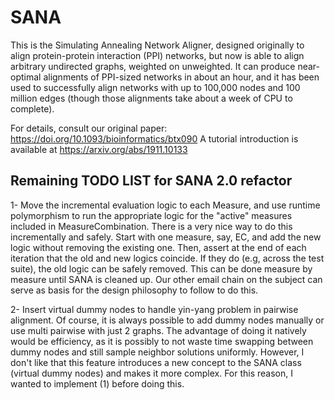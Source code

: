 # SANA
This is the Simulating Annealing Network Aligner, designed originally to align protein-protein interaction (PPI) networks, but now is able to align arbitrary undirected graphs, weighted on unweighted.
It can produce near-optimal alignments of PPI-sized networks in about an hour, and it has been used to successfully align networks with up to 100,000 nodes and 100 million edges (though those alignments take about a week of CPU to complete).

For details, consult our original paper: https://doi.org/10.1093/bioinformatics/btx090
A tutorial introduction is available at https://arxiv.org/abs/1911.10133


## Remaining TODO LIST for SANA 2.0 refactor
1- Move the incremental evaluation logic to each Measure, and use runtime polymorphism to run the appropriate logic for the "active" measures included in MeasureCombination. There is a very nice way to do this incrementally and safely. Start with one measure, say, EC, and add the new logic without removing the existing one. Then, assert at the end of each iteration that the old and new logics coincide. If they do (e.g, across the test suite), the old logic can be safely removed. This can be done measure by measure until SANA is cleaned up. Our other email chain on the subject can serve as basis for the design philosophy to follow to do this.  

2- Insert virtual dummy nodes to handle yin-yang problem in pairwise alignment. Of course, it is always possible to add dummy nodes manually or use multi pairwise with just 2 graphs. The advantage of doing it natively would be efficiency, as it is possibly to not waste time swapping between dummy nodes and still sample neighbor solutions uniformly. However, I don't like that this feature introduces a new concept to the SANA class (virtual dummy nodes) and makes it more complex. For this reason, I wanted to implement (1) before doing this.
